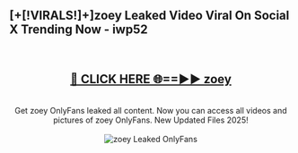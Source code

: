 <h2>[+[!VIRALS!]+]zoey Leaked Video Viral On Social X Trending Now - iwp52</h2>
<br>
<div align="center">
<h2><a href="https://libra.edu.pl?zoey" rel="nofollow">🔴 CLICK HERE 🌐==►► zoey</a></h2>
<br>
Get zoey OnlyFans leaked all content. Now you can access all videos and pictures of zoey OnlyFans. New Updated Files 2025!
<br>
<br>
<a href="https://libra.edu.pl?zoey" rel="nofollow" data-target="animated-image.originalLink"><img src="https://i.ibb.co.com/WyWwxjT/player-gif2.gif" alt="zoey Leaked OnlyFans" style="max-width: 100%; display: inline-block;" data-target="animated-image.originalImage"></a>
</div>
<br>